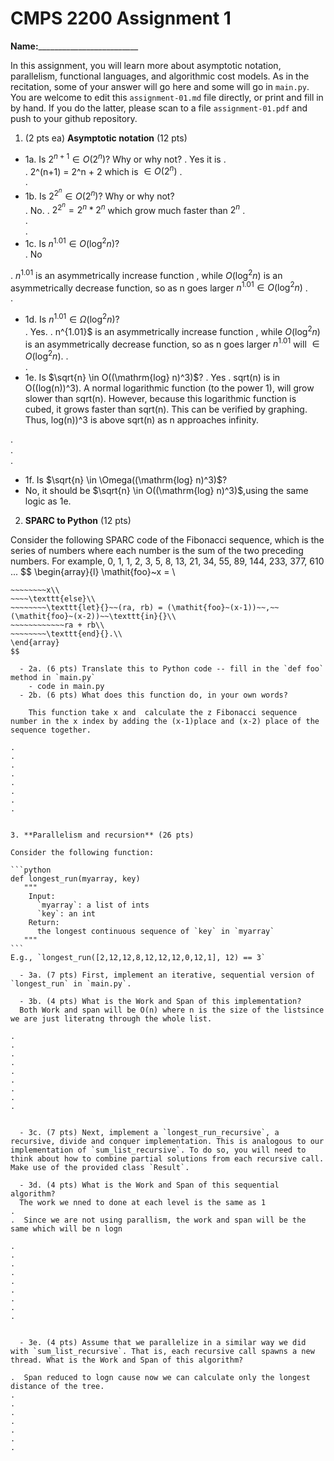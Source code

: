 

# CMPS 2200 Assignment 1

**Name:**_________________________


In this assignment, you will learn more about asymptotic notation, parallelism, functional languages, and algorithmic cost models. As in the recitation, some of your answer will go here and some will go in `main.py`. You are welcome to edit this `assignment-01.md` file directly, or print and fill in by hand. If you do the latter, please scan to a file `assignment-01.pdf` and push to your github repository. 
  
  

1. (2 pts ea) **Asymptotic notation** (12 pts)

  - 1a. Is $2^{n+1} \in O(2^n)$? Why or why not? 
.  Yes it is
.  
.  2^(n+1) = 2^n + 2 which is $\in O(2^n)$
.  
. 
  - 1b. Is $2^{2^n} \in O(2^n)$? Why or why not?     
.  No.
.  $2^{2^n} = 2^n * 2^n$ which grow much faster than $2^n$
.  
.  
.  
  - 1c. Is $n^{1.01} \in O(\mathrm{log}^2 n)$?    
.  No

.  $n^{1.01}$ is an asymmetrically increase function , while $O(\mathrm{log}^2 n)$ is  an asymmetrically decrease function, so as n goes larger $n^{1.01} \in O(\mathrm{log}^2 n)$
.  
.  

  - 1d. Is $n^{1.01} \in \Omega(\mathrm{log}^2 n)$?  
.  Yes.
.  n^{1.01}$ is an asymmetrically increase function , while $O(\mathrm{log}^2 n)$ is  an asymmetrically decrease function, so as n goes larger $n^{1.01}$ will $\in O(\mathrm{log}^2 n)$.
.  
.  
  - 1e. Is $\sqrt{n} \in O((\mathrm{log} n)^3)$?
.  Yes
.  sqrt(n) is in O((log(n))^3). A normal logarithmic function (to the power 1), will grow slower than sqrt(n). However, because this logarithmic function is cubed, it grows faster than sqrt(n). This can be verified by graphing. Thus, log(n))^3 is above sqrt(n) as n approaches infinity. 

.  
.  
.  
  - 1f. Is $\sqrt{n} \in \Omega((\mathrm{log} n)^3)$?
  - No, it should be $\sqrt{n} \in O((\mathrm{log} n)^3)$,using the same logic as 1e.


2. **SPARC to Python** (12 pts)

Consider the following SPARC code of the Fibonacci sequence, which is the series of numbers where each number is the sum of the two preceding numbers. For example, 0, 1, 1, 2, 3, 5, 8, 13, 21, 34, 55, 89, 144, 233, 377, 610 ... 
$$
\begin{array}{l}
\mathit{foo}~x =   \\
~~~~\texttt{if}{}~~x \le 1~~\texttt{then}{}\\
~~~~~~~~x\\   
~~~~\texttt{else}\\
~~~~~~~~\texttt{let}{}~~(ra, rb) = (\mathit{foo}~(x-1))~~,~~(\mathit{foo}~(x-2))~~\texttt{in}{}\\  
~~~~~~~~~~~~ra + rb\\  
~~~~~~~~\texttt{end}{}.\\
\end{array}
$$ 

  - 2a. (6 pts) Translate this to Python code -- fill in the `def foo` method in `main.py`  
    - code in main.py
  - 2b. (6 pts) What does this function do, in your own words?  
  
    This function take x and  calculate the z Fibonacci sequence number in the x index by adding the (x-1)place and (x-2) place of the sequence together.

.  
.  
.  
.  
.  
.  
.  
.  
  

3. **Parallelism and recursion** (26 pts)

Consider the following function:  

```python
def longest_run(myarray, key)
   """
    Input:
      `myarray`: a list of ints
      `key`: an int
    Return:
      the longest continuous sequence of `key` in `myarray`
   """
```
E.g., `longest_run([2,12,12,8,12,12,12,0,12,1], 12) == 3`  
 
  - 3a. (7 pts) First, implement an iterative, sequential version of `longest_run` in `main.py`.  

  - 3b. (4 pts) What is the Work and Span of this implementation?  
  Both Work and span will be O(n) where n is the size of the listsince we are just literatng through the whole list.

.  
.  
.  
.  
.  
.  
.  
.  
.  


  - 3c. (7 pts) Next, implement a `longest_run_recursive`, a recursive, divide and conquer implementation. This is analogous to our implementation of `sum_list_recursive`. To do so, you will need to think about how to combine partial solutions from each recursive call. Make use of the provided class `Result`.   

  - 3d. (4 pts) What is the Work and Span of this sequential algorithm?  
  The work we nned to done at each level is the same as 1 
.  
.  Since we are not using parallism, the work and span will be the same which will be n logn

.  
.  
.  
.  
.  
.  
.  
.  
.  


  - 3e. (4 pts) Assume that we parallelize in a similar way we did with `sum_list_recursive`. That is, each recursive call spawns a new thread. What is the Work and Span of this algorithm?  

.  Span reduced to logn cause now we can calculate only the longest distance of the tree.
.  
.  
.  
.  
.  
.  
.  

